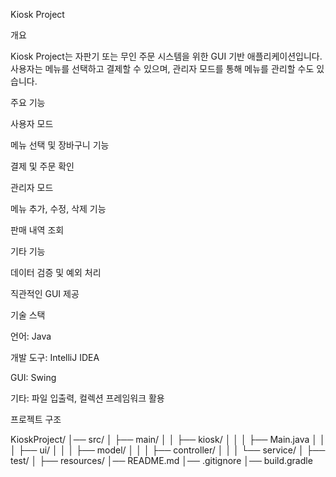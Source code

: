 Kiosk Project

개요

Kiosk Project는 자판기 또는 무인 주문 시스템을 위한 GUI 기반 애플리케이션입니다. 사용자는 메뉴를 선택하고 결제할 수 있으며, 관리자 모드를 통해 메뉴를 관리할 수도 있습니다.

주요 기능

사용자 모드

메뉴 선택 및 장바구니 기능

결제 및 주문 확인

관리자 모드

메뉴 추가, 수정, 삭제 기능

판매 내역 조회

기타 기능

데이터 검증 및 예외 처리

직관적인 GUI 제공

기술 스택

언어: Java

개발 도구: IntelliJ IDEA

GUI: Swing

기타: 파일 입출력, 컬렉션 프레임워크 활용

프로젝트 구조

KioskProject/
│── src/
│   ├── main/
│   │   ├── kiosk/
│   │   │   ├── Main.java
│   │   │   ├── ui/
│   │   │   ├── model/
│   │   │   ├── controller/
│   │   │   └── service/
│   ├── test/
│   ├── resources/
│── README.md
│── .gitignore
│── build.gradle

